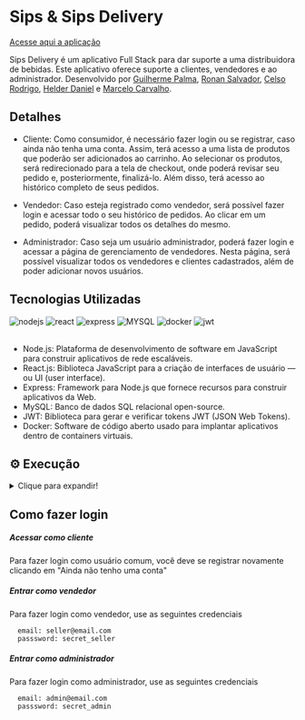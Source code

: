 # Sips & Sips Delivery

[Acesse aqui a aplicação](https://sips-delivery.vercel.app/)

Sips Delivery é um aplicativo Full Stack para dar suporte a uma distribuidora de bebidas. Este aplicativo oferece suporte a clientes, vendedores e ao administrador. Desenvolvido por [Guilherme Palma](https://github.com/guilhermepallma), [Ronan Salvador](https://github.com/ronansalvador), [Celso Rodrigo](https://github.com/celso-rodrigo), [Helder Daniel](https://github.com/helderdsa) e [Marcelo Carvalho](https://github.com/MarceloJRC).

## Detalhes

- Cliente: Como consumidor, é necessário fazer login ou se registrar, caso ainda não tenha uma conta. Assim, terá acesso a uma lista de produtos que poderão ser adicionados ao carrinho. Ao selecionar os produtos, será redirecionado para a tela de checkout, onde poderá revisar seu pedido e, posteriormente, finalizá-lo. Além disso, terá acesso ao histórico completo de seus pedidos.

- Vendedor: Caso esteja registrado como vendedor, será possível fazer login e acessar todo o seu histórico de pedidos. Ao clicar em um pedido, poderá visualizar todos os detalhes do mesmo.

- Administrador: Caso seja um usuário administrador, poderá fazer login e acessar a página de gerenciamento de vendedores. Nesta página, será possível visualizar todos os vendedores e clientes cadastrados, além de poder adicionar novos usuários.

## Tecnologias Utilizadas

<div>
    <img src="https://img.shields.io/badge/Node.js-339933?style=for-the-badge&logo=nodedotjs&logoColor=white" alt="nodejs"/>
    <img src="https://img.shields.io/badge/React-20232A?style=for-the-badge&logo=react&logoColor=61DAFB" alt="react" />
    <img src="https://img.shields.io/badge/Express.js-000000?style=for-the-badge&logo=express&logoColor=white" alt="express"/>
    <img src="https://img.shields.io/badge/MySQL-005C84?style=for-the-badge&logo=mysql&logoColor=white" alt="MYSQL" />
    <img src="https://img.shields.io/badge/Docker-2CA5E0?style=for-the-badge&logo=docker&logoColor=white" alt="docker"/>
    <img src="https://camo.githubusercontent.com/92407fc26e09271d8137b8aaf1585b266f04046b96f1564dfe5a69f146e21301/68747470733a2f2f696d672e736869656c64732e696f2f62616467652f4a57542d3030303030303f7374796c653d666f722d7468652d6261646765266c6f676f3d4a534f4e253230776562253230746f6b656e73266c6f676f436f6c6f723d7768697465" alt="jwt"/>
</div>

<br>

- Node.js: Plataforma de desenvolvimento de software em JavaScript para construir aplicativos de rede escaláveis.
- React.js: Biblioteca JavaScript para a criação de interfaces de usuário — ou UI (user interface).
- Express: Framework para Node.js que fornece recursos para construir aplicativos da Web.
- MySQL: Banco de dados SQL relacional open-source.
- JWT: Biblioteca para gerar e verificar tokens JWT (JSON Web Tokens).
- Docker: Software de código aberto usado para implantar aplicativos dentro de containers virtuais.

## ⚙️ Execução

<details>
  <summary>Clique para expandir!</summary>

Para executar a aplicação inicie realizando o clone deste repositório com o comando abaixo.

    git clone git@github.com:guilhermepallma/delivery-app.git

Navegue até a raíz do projeto.

    cd delivery-app/
    
  Subir os containers do back e front no Docker.
    
    docker-compose up -d
    
</details>

</details>

## Como fazer login

##### Acessar como cliente

 Para fazer login como usuário comum, você deve se registrar novamente clicando em "Ainda não tenho uma conta"

##### Entrar como vendedor

  Para fazer login como vendedor, use as seguintes credenciais

      email: seller@email.com
      passsword: secret_seller

##### Entrar como administrador

  Para fazer login como administrador, use as seguintes credenciais

      email: admin@email.com
      passsword: secret_admin


